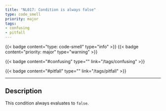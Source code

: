 ```yaml
---
title: "NL017: Condition is always false"
type: code_smell
priority: major
tags:
- confusing 
- pitfall 
---
```


{{< badge content="type: code-smell" type="info" >}}
{{< badge content="priority: major" type="warning" >}}


{{< badge content="#confusing" type="" link="/tags/confusing" >}}

{{< badge content="#pitfall" type="" link="/tags/pitfall" >}}

---

## Description
This condition always evaluates to `false`.
